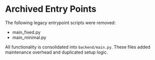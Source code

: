 # Archived Entry Points

The following legacy entrypoint scripts were removed:
- main_fixed.py
- main_minimal.py

All functionality is consolidated into `backend/main.py`. These files added maintenance overhead and duplicated setup logic.
